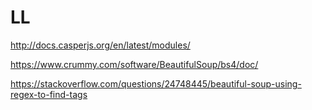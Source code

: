 # LL


http://docs.casperjs.org/en/latest/modules/

https://www.crummy.com/software/BeautifulSoup/bs4/doc/

https://stackoverflow.com/questions/24748445/beautiful-soup-using-regex-to-find-tags